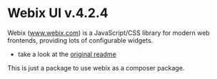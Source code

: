 # Webix UI v.4.2.4

Webix (www.webix.com) is a JavaScript/CSS library for modern web frontends, providing lots of configurable widgets.

* take a look at the [original readme](lib/readme.txt)

This is just a package to use webix as a composer package.
